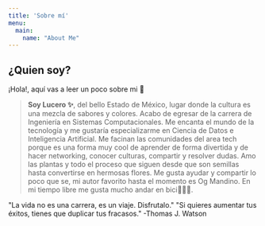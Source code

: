 ```yaml
---
title: 'Sobre mí'
menu:
  main:
    name: "About Me"
---
```


## ¿Quien soy?

¡Hola!, aquí vas a leer un poco sobre mi 🤩


> **Soy Lucero ✨**, del bello Estado de México, lugar donde la cultura es una mezcla de sabores y colores.
Acabo de egresar de la carrera de Ingeniería en Sistemas Computacionales. Me encanta el mundo de la tecnología 
y me gustaría especializarme en Ciencia de Datos e Inteligencia Artificial. Me facinan las comunidades 
del area tech porque es una forma muy cool de aprender de forma divertida y de hacer networking, conocer culturas, 
compartir y resolver dudas.
Amo las plantas y todo el proceso que siguen desde que son semillas hasta convertirse en hermosas flores. 
Me gusta ayudar y compartir lo poco que se, mi autor favorito hasta el momento es Og Mandino. 
En mi tiempo libre me gusta mucho andar en bici🚴🚴‍♂️.


"La vida no es una carrera, es un viaje. Disfrutalo." 
"Si quieres aumentar tus éxitos, tienes que duplicar tus fracasos." -Thomas J. Watson

